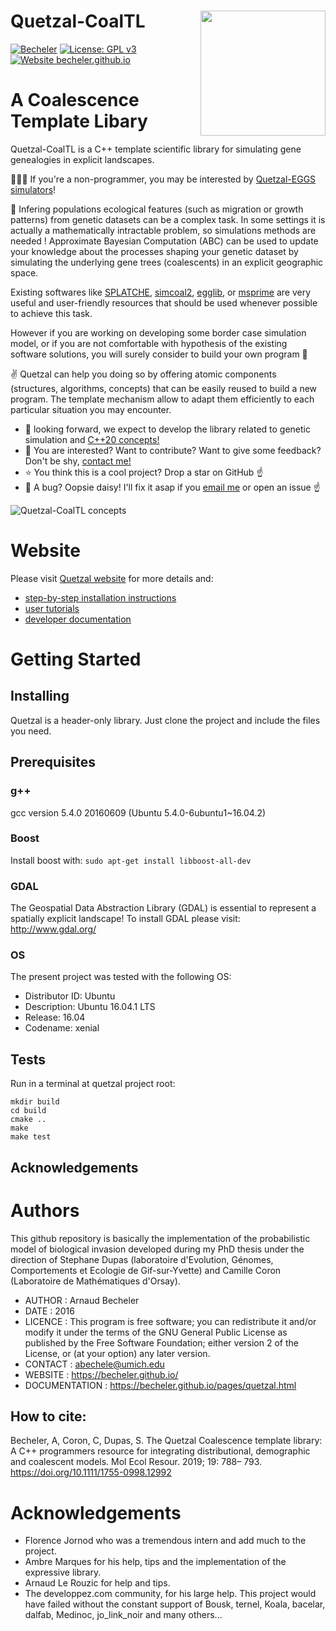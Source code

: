 # Quetzal-CoalTL <img align="right" width="200" src="https://github.com/Becheler/quetzal-CoalTL/blob/media/quetzal.png">

[![Becheler](https://circleci.com/gh/Becheler/quetzal-CoalTL.svg?style=shield)](https://app.circleci.com/pipelines/github/Becheler/quetzal-CoalTL)
[![License: GPL v3](https://img.shields.io/badge/License-GPL%20v3-blue.svg)](https://www.gnu.org/licenses/gpl-3.0)
[![Website becheler.github.io](https://img.shields.io/website-up-down-green-red/https/becheler.github.io.svg)](https://becheler.github.io/pages/quetzal/home)

# A Coalescence Template Libary

Quetzal-CoalTL is a C++ template scientific library for simulating gene genealogies in explicit landscapes.

:egg::egg::egg:  If you're a non-programmer, you may be interested by [Quetzal-EGGS simulators](https://github.com/Becheler/quetzal-EGGS)!

:seedling: Infering populations ecological features (such as migration or growth patterns) from genetic datasets can be a complex task. In some settings it is actually a mathematically intractable problem, so simulations methods are needed ! Approximate Bayesian Computation (ABC) can be used to update your knowledge about the processes shaping your genetic dataset by simulating the underlying gene trees (coalescents) in an explicit geographic space.

Existing softwares like [SPLATCHE](http://splatche.com/), [simcoal2](http://cmpg.unibe.ch/software/simcoal2/), [egglib](http://mycor.nancy.inra.fr/egglib/index.html), or [msprime](http://msprime.readthedocs.io/en/stable/index.html) are very useful and user-friendly resources that should be used whenever possible to achieve this task.

However if you are working on developing some border case simulation model, or if you are not comfortable with hypothesis of the existing software solutions, you will surely consider to build your own program :grimacing:

:v: Quetzal can help you doing so by offering atomic components (structures, algorithms, concepts) that can be easily reused to build a new program. The template mechanism allow to adapt them efficiently to each particular situation you may encounter.

- :crystal_ball: looking forward, we expect to develop the library related to genetic simulation and [C++20 concepts!](https://en.cppreference.com/w/cpp/language/constraints)
- :email: You are interested? Want to contribute? Want to give some feedback? Don't be shy, [contact me!](https://lsa.umich.edu/eeb/people/postdoctoral-fellows/arnaud-becheler.html)
- :star: You think this is a cool project? Drop a star on GitHub :point_up:
- :bug: A bug? Oopsie daisy! I'll fix it asap if you [email me](https://github.com/Becheler) or open an issue :point_up:

![Quetzal-CoalTL concepts](https://github.com/Becheler/quetzal-CoalTL/blob/media/quetzal_scheme.png)

# Website

Please visit [Quetzal website](https://becheler.github.io/pages/quetzal/home) for more details and:
 - [step-by-step installation instructions](https://becheler.github.io/pages/getting_started.html)
 - [user tutorials](https://becheler.github.io/pages/tutorials.html)
 - [developer documentation](https://becheler.github.io/quetzalAPI/html/index.html)

# Getting Started

## Installing

Quetzal is a header-only library. Just clone the project and include the files you need.

## Prerequisites

### g++
gcc version 5.4.0 20160609 (Ubuntu 5.4.0-6ubuntu1~16.04.2)

###  Boost

Install boost with: ```sudo apt-get install libboost-all-dev```

### GDAL

The Geospatial Data Abstraction Library (GDAL) is essential to represent a spatially explicit landscape!
To install GDAL please visit: http://www.gdal.org/

### OS

The present project was tested with the following OS:

- Distributor ID: Ubuntu
- Description: Ubuntu 16.04.1 LTS
- Release: 16.04
- Codename: xenial

## Tests
Run in a terminal at quetzal project root:
```
mkdir build
cd build
cmake ..
make
make test
```

## Acknowledgements

# Authors

This github repository is basically the implementation of the probabilistic model of biological invasion developed during my PhD thesis under the direction of Stephane Dupas (laboratoire d'Evolution, Génomes, Comportements et Ecologie de Gif-sur-Yvette) and Camille Coron (Laboratoire de Mathématiques d'Orsay).

- AUTHOR : Arnaud Becheler
- DATE   : 2016
- LICENCE : This program is free software; you can redistribute it and/or modify it under the terms of the GNU General Public License as published by the Free Software Foundation; either version 2 of the License, or (at your option) any later version.    
- CONTACT : abechele@umich.edu
- WEBSITE : https://becheler.github.io/
- DOCUMENTATION : https://becheler.github.io/pages/quetzal.html

## How to cite:

 Becheler, A, Coron, C, Dupas, S. The Quetzal Coalescence template library: A C++ programmers resource for integrating distributional, demographic and coalescent models. Mol Ecol Resour. 2019; 19: 788– 793. https://doi.org/10.1111/1755-0998.12992

# Acknowledgements

- Florence Jornod who was a tremendous intern and add much to the project.
- Ambre Marques for his help, tips and the implementation of the expressive library.
- Arnaud Le Rouzic for help and tips.
- The developpez.com community, for his large help. This project would have failed without the constant support of Bousk, ternel, Koala, bacelar, dalfab, Medinoc, jo_link_noir and many others...
